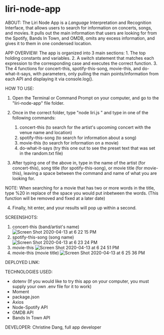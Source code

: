 # liri-node-app

ABOUT:
The Liri Node App is a _Language_ Interpretation and Recognition Interface, that allows users to search for information on concerts, songs, and movies. It pulls out the main information that users are looking for from the Spotify, Bands In Town, and OMDB, omits any excess information, and gives it to them in one condensed location.

APP OVERVIEW:
The app is organized into 3 main sections:
    1. The top holding constants and variables.
    2. A switch statement that matches each expression to the corresponding case and executes the correct function.
    3. The 4 functions for concert-this, spotify-this-song, movie-this, and do-what-it-says, with parameters, only pulling the main points/information from each API and displaying it via console.log().

HOW TO USE:
1. Open the Terminal or Command Prompt on your computer, and go to the "liri-node-app" file folder.

2. Once in the correct folder, type "node liri.js " and type in one of the following commands:
    1. concert-this
            (to search for the artist's upcoming concert with the venue name and location)
    2. spotify-this-song
            (to search for information about a song)
    3. movie-this
            (to search for information on a movie)
    4. do-what-it-says
            (try this one out to see the preset text that was set in the random.txt file)

3. After typing one of the above in, type in the name of the artist (for concert-this), song title (for spotify-this-song), or movie title (for movie-this), leaving a space between the command and name of what you are looking for.

NOTE: When searching for a movie that has two or more words in the title, type %20 in replace of the space you would put inbetween the words. (This function will be removed and fixed at a later date)

4. Finally, hit enter, and your results will pop up within a second.

SCREENSHOTS:

1. concert-this (band/artist's name)
![Screen Shot 2020-04-13 at 6 22 15 PM](https://user-images.githubusercontent.com/59538550/79167314-2ca84800-7db5-11ea-8fb6-92dbb96425e1.png)
2. spotify-this-song (song name)
![Screen Shot 2020-04-13 at 6 23 24 PM](https://user-images.githubusercontent.com/59538550/79167319-2dd97500-7db5-11ea-94b7-f8ead4b9394e.png)
3. movie-this
![Screen Shot 2020-04-13 at 6 24 51 PM](https://user-images.githubusercontent.com/59538550/79167321-2dd97500-7db5-11ea-9ce8-f7228b896d3d.png)
4. movie-this (movie title)
![Screen Shot 2020-04-13 at 6 25 36 PM](https://user-images.githubusercontent.com/59538550/79167323-2e720b80-7db5-11ea-9f46-5f4f44d8cf8e.png)

DEPLOYED LINK:


TECHNOLOGIES USED:
* dotenv
    (If you would like to try this app on your computer, you must supply your own .env file for it to work)
* Moment
* package.json
* Axios
* Node-Spotify API
* OMDB API
* Bands In Town API

DEVELOPER:
Christine Dang, full app developer
